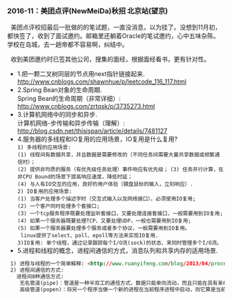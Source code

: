 <h3> 2016-11：美团点评(NewMeiDa)秋招 北京站(望京)</h3>
   美团点评校招最后一批做的的笔试题，一直没消息，以为挂了。没想到11月初，都快签了，收到了面试邀约。邮箱里还躺着Oracle的笔试邀约，心中五味杂陈。学校在岛城，去一趟帝都不容易啊，纠结中。
   
   收到美团邀约时已签其他公司，搜集的面经，根据面经看书，更有针对性。
   
* 1.把一颗二叉树同层的节点用next指针链接起来.     
  <http://www.cnblogs.com/shawnhue/p/leetcode_116_117.html>    
* 2.Spring Bean对象的生命周期.      
  Spring Bean的生命周期（非常详细）: <http://www.cnblogs.com/zrtqsk/p/3735273.html>    
* 3.计算机网络中的同步和异步.      
  计算机网络-步传输和异步传输（理解）: <http://blog.csdn.net/thisispan/article/details/7481127>
* 4.服务器的多线程和IO复用的应用场景，IO复用是什么复用?       
 ` 1) 多线程的应用场景: `     
 ` (1) 线程间有数据共享，并且数据是需要修改的（不同任务间需要大量共享数据或频繁通信时）； `     
 ` (2) 提供非均质的服务（有优先级任务处理）事件响应有优先级； `
 ` (3) 任务并行计算，在非CPU Bound的场景下提高响应速度，降低时延； `     
 ` (4) 与人有IO交互的应用，良好的用户体验（键盘鼠标的输入，立刻响应）. `      
 ` 2) IO复用的应用场景: `       
 ` (1) 当客户处理多个描述字时（交互式输入以及网络接口），必须使用IO复用;  `     
 ` (2) 一个客户同时处理多个套接口; `    
 ` (3) 一个tcp服务程序既要处理监听套接口，又要处理连接套接口，一般需要用到IO复用; `   
 ` (4) 如果一个服务器既要处理TCP，又要处理UDP，一般也需要用到IO复用; `    
 ` (5) 如果一个服务器要处理多个服务或者多个协议，一般需要用到IO复用。 `     
 `  linux提供了select、poll、epoll等方法来实现IO复用. `    
 ` 3)IO复用: 单个线程，通过记录跟踪每个I/O流(sock)的状态，来同时管理多个I/O流。 `
* 5.进程和线程的概念，进程间通信的方式，消息队列和共享内存的适用场景.
 ```html
  1) 进程与线程的一个简单解释: <http://www.ruanyifeng.com/blog/2013/04/processes_and_threads.html>      
  2) 进程间通信的方式:
    进程间8种通信方式:
     无名管道(pipe)：管道是一种半双工的通信方式，数据只能单向流动，而且只能在具有亲缘关系的进程间使用。进程的亲缘关系通常是指父子进程关系。
     高级管道(popen)：将另一个程序当做一个新的进程在当前程序进程中启动，则它算是当前程序的子进程，这种方式我们成为高级管道方式。
 ```
